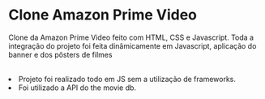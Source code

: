 <h1>Clone Amazon Prime Video</h1>
 <p> Clone da Amazon Prime Video feito com HTML, CSS e Javascript. Toda a integração do projeto foi feita dinâmicamente em Javascript, aplicação do banner e dos pôsters de filmes</p><br>
 <li>Projeto foi realizado todo em JS sem a utilização de frameworks. </li>
 <li>Foi utilizado a API do the movie db.</li>
